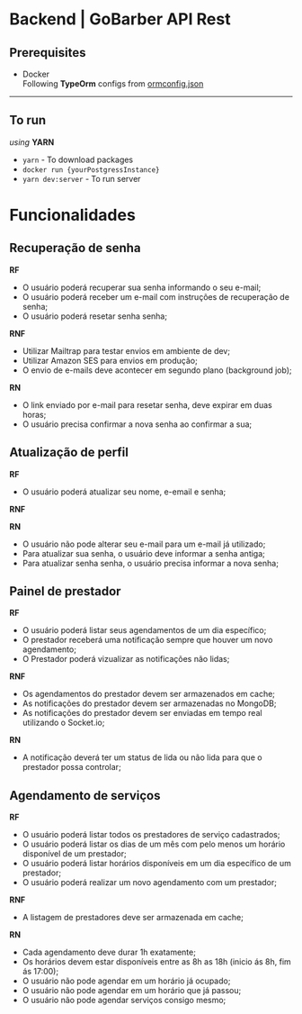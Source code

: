 # Backend | GoBarber API Rest

## Prerequisites

* Docker<br>
  Following **TypeOrm** configs from [ormconfig.json](./ormconfig.json)
___
## To run

*using* **YARN**
* ```yarn```  - To download packages
* ```docker run {yourPostgressInstance}```
* ```yarn dev:server```  - To run server

# Funcionalidades

## Recuperação de senha

**RF**

- O usuário poderá recuperar sua senha informando o seu e-mail;
- O usuário poderá receber um e-mail com instruções de recuperação de senha;
- O usuário poderá resetar senha senha;

**RNF**

- Utilizar Mailtrap para testar envios em ambiente de dev;
- Utilizar Amazon SES para envios em produção;
- O envio de e-mails deve acontecer em segundo plano (background job);

**RN**

- O link enviado por e-mail para resetar senha, deve expirar em duas horas;
- O usuário precisa confirmar a nova senha ao confirmar a sua;

## Atualização de perfil

**RF**

- O usuário poderá atualizar seu nome, e-email e senha;

**RNF**

**RN**

- O usuário não pode alterar seu e-mail para um e-mail já utilizado;
- Para atualizar sua senha, o usuário deve informar a senha antiga;
- Para atualizar senha senha, o usuário precisa informar a nova senha;

## Painel de prestador

**RF**

- O usuário poderá listar seus agendamentos de um dia específico;
- O prestador receberá uma notificação sempre que houver um novo agendamento;
- O Prestador poderá vizualizar as notificações não lidas;


**RNF**

- Os agendamentos do prestador devem ser armazenados em cache;
- As notificações do prestador devem ser armazenadas no MongoDB;
- As notificações do prestador devem ser enviadas em tempo real utilizando o Socket.io;

**RN**

- A notificação deverá ter um status de lida ou não lida para que o prestador possa controlar;

## Agendamento de serviços

**RF**

- O usuário poderá listar todos os prestadores de serviço cadastrados;
- O usuário poderá listar os dias de um mês com pelo menos um horário disponível de um prestador;
- O usuário poderá listar horários disponíveis em um dia específico de um prestador;
- O usuário poderá realizar um novo agendamento com um prestador;

**RNF**

- A listagem de prestadores deve ser armazenada em cache;

**RN**

- Cada agendamento deve durar 1h exatamente;
- Os horários devem estar disponíveis entre as 8h as 18h (inicio ás 8h, fim ás 17:00);
- O usuário não pode agendar em um horário já ocupado;
- O usuário não pode agendar em um horário que já passou;
- O usuário não pode agendar serviços consigo mesmo;
